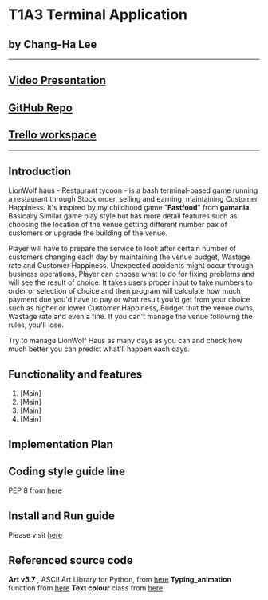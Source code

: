 # T1A3 Terminal Application 
## by Chang-Ha Lee

----------------------------------------------------------------

## [Video Presentation](https://vimeo.com/manage/videos/743882385)

## [GitHub Repo](https://github.com/RyanWoolf/ChanghaLee_T1A3)

## [Trello workspace](https://trello.com/invite/b/G1Wv3lMa/8b65415f531a27a81e285678057ff906/lionwolf-haus-project)

----------------------------------------------------------------

## Introduction

LionWolf haus - Restaurant tycoon - is a bash terminal-based game running a restaurant through Stock order, selling and earning, maintaining Customer Happiness. It's inspired by my childhood game "**Fastfood**" from **gamania**. Basically Similar game play style but has more detail features such as choosing the location of the venue getting different number pax of customers or upgrade the building of the venue. 

Player will have to prepare the service to look after certain number of customers changing each day by maintaining the venue budget, Wastage rate and Customer Happiness. Unexpected accidents might occur through business operations, Player can choose what to do for fixing problems and will see the result of choice. It takes users proper input to take numbers to order or selection of choice and then program will calculate how much payment due you'd have to pay or what result you'd get from your choice such as higher or lower Customer Happiness, Budget that the venue owns, Wastage rate and even a fine. If you can't manage the venue following the rules, you'll lose. 

Try to manage LionWolf Haus as many days as you can and check how much better you can predict what'll happen each days.


## Functionality and features

 1. [Main] 
 2. [Main]
 3. [Main]
 4. [Main]



## Implementation Plan


## Coding style guide line

PEP 8 from [here](https://peps.python.org/pep-0008/)

## Install and Run guide

Please visit [here](./docs/help.md)

## Referenced source code

**Art v5.7** , ASCII Art Library for Python, from [here](https://pypi.org/project/art/https://pypi.org/project/art/)
**Typing_animation** function from [here](https://stackoverflow.com/questions/20302331/typing-effect-in-python)
**Text colour** class from [here](https://www.delftstack.com/ko/howto/python/python-bold-text/)
